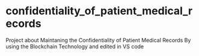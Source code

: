 # confidentiality_of_patient_medical_records
Project about Maintaning the  Confidentiality of Patient Medical Records By using the Blockchain Technology and edited in VS code

